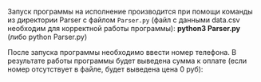 Запуск программы на исполнение производится при помощи команды из директории Parser с файлом `Parser.py` (файл с данными data.csv необходим для корректной работы программы):
**python3 Parser.py**
(либо python Parser.py)

После запуска программы необходимо ввести номер телефона.
В результате работы программы будет выведена сумма к оплате (если номер отсутствует в файле, будет выведена цена 0 руб):

